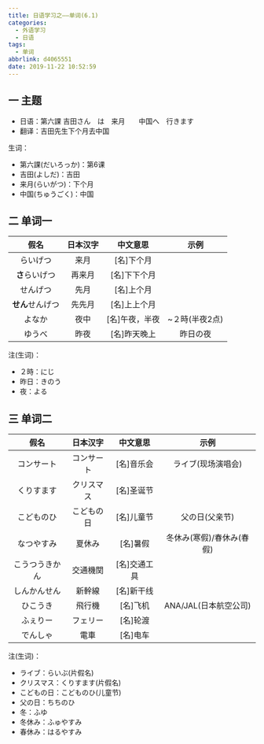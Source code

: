 ```yaml
---
title: 日语学习之——单词(6.1)
categories:
  - 外语学习
  - 日语
tags:
  - 单词
abbrlink: d4065551
date: 2019-11-22 10:52:59
---
```

## 一 主题
* 日语：第六課 吉田さん　は　来月　　中国へ　行きます
* 翻译：吉田先生下个月去中国

生词：
* 第六課(だいろっか)：第6课
* 吉田(よしだ)：吉田
* 来月(らいがつ)：下个月
* 中国(ちゅうごく)：中国
<!--more-->

## 二 单词一

|       假名       | 日本汉字 |    中文意思    |      示例      |
| :--------------: | :------: | :------------: | :------------: |
|     らいげつ     |   来月   |   [名]下个月   |                |
|  **さ**らいげつ  |  再来月  |  [名]下下个月  |                |
|     せんげつ     |   先月   |   [名]上个月   |                |
| **せん**せんげつ |  先先月  |  [名]上上个月  |                |
|      よなか      |   夜中   | [名]午夜，半夜 | ~２時(半夜2点) |
|      ゆうべ      |   昨夜   |  [名]昨天晚上  |    昨日の夜    |

注(生词)：  

*  ２時：にじ
* 昨日：きのう
* 夜：よる

## 三 单词二

|      假名      |  日本汉字  |   中文意思   |           示例            |
| :------------: | :--------: | :----------: | :-----------------------: |
|   コンサート   | コンサート |  [名]音乐会  |    ライブ(现场演唱会)     |
|   くりすます   | クリスマス |  [名]圣诞节  |                           |
|   こどものひ   | こどもの日 |  [名]儿童节  |      父の日(父亲节)       |
|   なつやすみ   |   夏休み   |   [名]暑假   | 冬休み(寒假)/春休み(春假) |
| こうつうきかん |  交通機関  | [名]交通工具 |                           |
|  しんかんせん  |   新幹線   |  [名]新干线  |                           |
|    ひこうき    |   飛行機   |   [名]飞机   |   ANA/JAL(日本航空公司)   |
|    ふぇりー    |  フェリー  |   [名]轮渡   |                           |
|    でんしゃ    |    電車    |   [名]电车   |                           |


注(生词)：  

* ライブ：らいぶ(片假名)
* クリスマス：くりすます(片假名)
* こどもの日：こどものひ(儿童节)
* 父の日：ちちのひ
* 冬：ふゆ
* 冬休み：ふゅやすみ
* 春休み：はるやすみ

